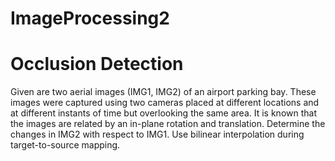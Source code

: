 # ImageProcessing2

# Occlusion Detection

Given are two aerial images (IMG1, IMG2) of an airport parking bay. These images were captured using 
two cameras placed at different locations and at different instants of time but overlooking the same area. 
It is known that the images are related by an in-plane rotation and translation. Determine the changes in 
IMG2 with respect to IMG1. Use bilinear interpolation during target-to-source mapping.

